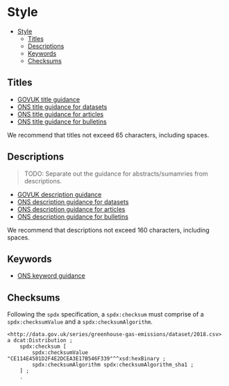 # Style

- [Style](#style)
  - [Titles](#titles)
  - [Descriptions](#descriptions)
  - [Keywords](#keywords)
  - [Checksums](#checksums)

## Titles

- [GOVUK title guidance](https://www.gov.uk/guidance/content-design/writing-for-gov-uk#titles)
- [ONS title guidance for datasets](https://style.ons.gov.uk/data-visualisation/dataset-titles-and-summaries/)
- [ONS title guidance for articles](https://style.ons.gov.uk/category/articles/article-titles-and-summaries/)
- [ONS title guidance for bulletins](https://style.ons.gov.uk/category/statistical-bulletin/bulletin-titles-and-summaries/)

We recommend that titles not exceed 65 characters, including spaces.

## Descriptions

> TODO: Separate out the guidance for abstracts/sumamries from descriptions.

- [GOVUK description guidance](https://www.gov.uk/guidance/content-design/writing-for-gov-uk#summaries)
- [ONS description guidance for datasets](https://style.ons.gov.uk/data-visualisation/dataset-titles-and-summaries/)
- [ONS description guidance for articles](https://style.ons.gov.uk/category/articles/article-titles-and-summaries/)
- [ONS description guidance for bulletins](https://style.ons.gov.uk/category/statistical-bulletin/bulletin-titles-and-summaries/)

We recommend that descriptions not exceed 160 characters, including spaces.

## Keywords

- [ONS keyword guidance](https://style.ons.gov.uk/house-style/keywords-2/)

## Checksums

Following the `spdx` specification, a `spdx:checksum` must comprise of a `spdx:checksumValue` and a `spdx:checksumAlgorithm`.

```ttl
<http://data.gov.uk/series/greenhouse-gas-emissions/dataset/2018.csv> a dcat:Distribution ;
    spdx:checksum [
        spdx:checksumValue "CE114E4501D2F4E2DCEA3E17B546F339"^^xsd:hexBinary ;
        spdx:checksumAlgorithm spdx:checksumAlgorithm_sha1 ;
    ] ;
    .
```
